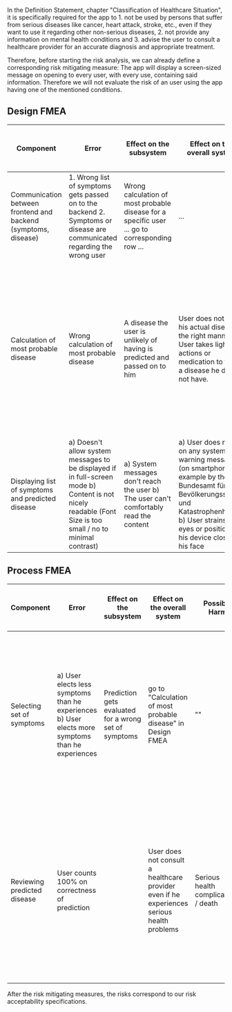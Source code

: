 In the Definition Statement, chapter "Classification of Healthcare Situation",
it is specifically required for the app to 1. not be used by persons that suffer from serious diseases like cancer, heart attack, stroke, etc., 
even if they want to use it regarding other non-serious diseases,
2. not provide any information on mental health conditions and 
3. advise the user to consult a healthcare provider for an accurate diagnosis and appropriate treatment.

Therefore, before starting the risk analysis, we can already define a corresponding risk mitigating measure:
The app will display a screen-sized message on opening to every user, with every use, containing said information.
Therefore we will not evaluate the risk of an user using the app having one of the mentioned conditions.

## Design FMEA

| Component                                                      | Error                                                                                                                                                         | Effect on the subsystem                                                                        | Effect on the overall system                                                                                                                                                                                         | Possible Harm                                                                                                                                                                                            | Severity of harm         | Probability of occurence | Mitigating Measure                                                                                                                              | Severity of Harm after mitigation | Probability of occurence after mitigation |
|----------------------------------------------------------------|---------------------------------------------------------------------------------------------------------------------------------------------------------------|------------------------------------------------------------------------------------------------|----------------------------------------------------------------------------------------------------------------------------------------------------------------------------------------------------------------------|----------------------------------------------------------------------------------------------------------------------------------------------------------------------------------------------------------|--------------------------|--------------------------|-------------------------------------------------------------------------------------------------------------------------------------------------|-----------------------------------|-------------------------------------------|
| Communication between frontend and backend (symptoms, disease) | 1. Wrong list of symptoms gets  passed on to the backend 2. Symptoms or disease are  communicated regarding the wrong user                                    | Wrong calculation of most probable disease for a specific user ... go to corresponding row ... | ...                                                                                                                                                                                                                  | ...                                                                                                                                                                                                      | Minor                    | Occasional               | Testing and changing the  algorithm accordingly                                                                                                 | Minor                             | Unlikely                                  |
| Calculation of most probable disease                           | Wrong calculation of most probable disease                                                                                                                    | A disease the user is unlikely  of having is predicted and  passed on to him                   | User does not treat his actual  disease in the right manner. User takes light actions or medication to treat a disease he does not have.                                                                             | Healing process for user´s  actual disease stays the same  as without any taken action  or even slows down. User  experiences light side effects of any medication he took for treating another disease. | Minor                    | Often                    | improving the computation´s robustness by training the algorithm with more real-life data collected from hospitals or other health institutions | Minor                             | Probable to Occasional                    |
| Displaying list of symptoms and  predicted disease             | a) Doesn't allow system messages  to be displayed if in full-screen mode b) Content is not nicely readable (Font Size is too small / no to minimal contrast)  | a) System messages don't reach the user b) The user can't comfortably read the content         | a) User does not act on any system warning messages (on smartphone  for example by the Bundesamt für Bevölkerungsschutz und  Katastrophenhilfe) b) User strains his eyes or  positions his device closer to his face | a) Death of user b) User stumbles and  consequently insures himself slightly                                                                                                                             | a) Catastrophic b) Minor | a) Seldom b) Occasional  | a) and b) Disable full-screen  mode for the app completely                                                                                      | a) Catastrophic b) Minor          | a)and b) Unlikely                         |

## Process FMEA

| Component                   | Error                                                                                             | Effect on the subsystem                               | Effect on the overall system                                                               | Possible Harm                        | Severity of Harm                   | Probability of occurence | Mitigating Measure                                                                                                                                                                                     | Severity of Harm after mitigation  | Probability of occurence after mitigation |
|-----------------------------|---------------------------------------------------------------------------------------------------|-------------------------------------------------------|--------------------------------------------------------------------------------------------|--------------------------------------|------------------------------------|--------------------------|--------------------------------------------------------------------------------------------------------------------------------------------------------------------------------------------------------|------------------------------------|-------------------------------------------|
| Selecting set of symptoms   | a) User elects less symptoms than he experiences b) User elects more symptoms than he experiences | Prediction gets evaluated for a wrong set of symptoms | go to "Calculation of most probable disease" in Design FMEA                                | ""                                   | Minor                              | Likely                   | Showing screen-filling warning message everytime user opens the app, which states that the prediction can only trusted if the user selects exactly his set of symptoms                                 | Minor                              | Probable to Occasional                    |
| Reviewing predicted disease | User counts 100% on correctness of prediction                                                     |                                                       | User does not consult a healthcare provider even if he experiences serious health problems | Serious health complications / death | Serious to Critical / Catastrophic | Occasional / Seldom      | Showing big, red warning message right by  the predicted disease which advises the user to always consult a health professional for reliable diagnosis, especially if he  experiences serious symptoms | Serious to Critical / Catastrophic | Unlikely                                    |

After the risk mitigating measures, the risks correspond to our risk acceptability specifications.
